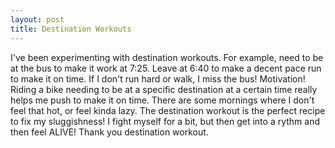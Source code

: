 ```yaml
---
layout: post
title: Destination Workouts
---
```

I've been experimenting with destination workouts.  For example, need to be at the bus to make it work at 7:25.  Leave at 6:40 to make a decent pace
run to make it on time.  If I don't run hard or walk, I miss the bus! Motivation!  Riding a bike needing to be at a specific destination at a certain time
really helps me push to make it on time.  There are some mornings where I don't feel that hot, or feel kinda lazy.  The destination workout is the perfect
recipe to fix my sluggishness! I fight myself for a bit, but then get into a rythm and then feel ALIVE! Thank you destination workout.
